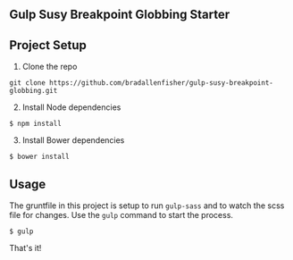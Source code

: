 ## Gulp Susy Breakpoint Globbing Starter 

## Project Setup  

1. Clone the repo 

~~~
git clone https://github.com/bradallenfisher/gulp-susy-breakpoint-globbing.git
~~~

2. Install Node dependencies 

~~~
$ npm install
~~~

3. Install Bower dependencies

~~~
$ bower install
~~~

## Usage 

The gruntfile in this project is setup to run `gulp-sass` and to watch the scss file for changes. Use the `gulp` command to start the process. 

~~~
$ gulp
~~~

That's it!
